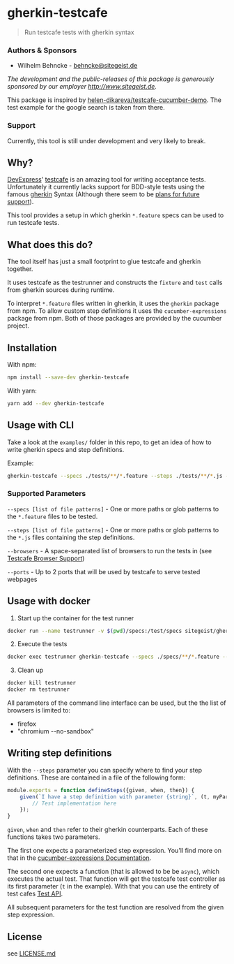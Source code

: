 # gherkin-testcafe

> Run testcafe tests with gherkin syntax

### Authors & Sponsors

* Wilhelm Behncke - behncke@sitegeist.de

*The development and the public-releases of this package is generously sponsored
by our employer http://www.sitegeist.de.*

This package is inspired by [helen-dikareva/testcafe-cucumber-demo](https://github.com/helen-dikareva/testcafe-cucumber-demo).
The test example for the google search is taken from there.

### Support

Currently, this tool is still under development and very likely to break.

## Why?

[DevExpress](https://github.com/DevExpress)' [testcafe](http://devexpress.github.io/testcafe/) is an amazing tool for writing acceptance tests. Unfortunately it currently lacks support for
BDD-style tests using the famous [gherkin](https://github.com/cucumber/cucumber/wiki/Gherkin) Syntax (Although there seem to be [plans for future support](https://github.com/DevExpress/testcafe/issues/1373#issuecomment-291526857)).

This tool provides a setup in which gherkin `*.feature` specs can be used to run testcafe tests.

## What does this do?

The tool itself has just a small footprint to glue testcafe and gherkin together.

It uses testcafe as the testrunner and constructs the `fixture` and `test` calls from gherkin sources during runtime.

To interpret `*.feature` files written in gherkin, it uses the `gherkin` package from npm. To allow custom step definitions it uses the `cucumber-expressions` package from npm. Both of those packages are provided by the cucumber project.

## Installation

With npm:

```sh
npm install --save-dev gherkin-testcafe
```

With yarn:

```sh
yarn add --dev gherkin-testcafe
```

## Usage with CLI

Take a look at the `examples/` folder in this repo, to get an idea of how to write gherkin specs and step definitions.

Example:
```sh
gherkin-testcafe --specs ./tests/**/*.feature --steps ./tests/**/*.js --browers chromium firefox
```

### Supported Parameters

`--specs [list of file patterns]` - One or more paths or glob patterns to the `*.feature` files to be tested.

`--steps [list of file patterns]` - One or more paths or glob patterns to the `*.js` files containing the step definitions.

`--browsers` - A space-separated list of browsers to run the tests in (see [Testcafe Browser Support](http://devexpress.github.io/testcafe/documentation/using-testcafe/common-concepts/browsers/browser-support.html#locally-installed-browsers))

`--ports` - Up to 2 ports that will be used by testcafe to serve tested webpages

## Usage with docker

1. Start up the container for the test runner
```sh
docker run --name testrunner -v $(pwd)/specs:/test/specs sitegeist/gherkin-testcafe
```

2. Execute the tests
```sh
docker exec testrunner gherkin-testcafe --specs ./specs/**/*.feature --steps ./specs/**/*.js --browsers firefox
```

3. Clean up
```sh
docker kill testrunner
docker rm testrunner
```

All parameters of the command line interface can be used, but the the list of browsers is limited to:

- firefox
- "chromium --no-sandbox"

## Writing step definitions

With the `--steps` parameter you can specify where to find your step definitions. These are contained in a file of the following form:

```js
module.exports = function defineSteps({given, when, then}) {
	given(`I have a step definition with parameter {string}`, (t, myParameter) => {
		// Test implementation here
	});
}
```

`given`, `when` and `then` refer to their gherkin counterparts. Each of these functions takes two parameters.

The first one expects a parameterized step expression. You'll find more on that in the [cucumber-expressions Documentation](https://github.com/cucumber/cucumber/tree/master/cucumber-expressions#cucumber-expressions).

The second one expects a function (that is allowed to be be `async`), which executes the actual test. That function
will get the testcafe test controller as its first parameter (`t` in the example). With that you can use the entirety
of test cafes [Test API](http://devexpress.github.io/testcafe/documentation/test-api/).

All subsequent parameters for the test function are resolved from the given step expression.

## License

see [LICENSE.md](./LICENSE.md)
